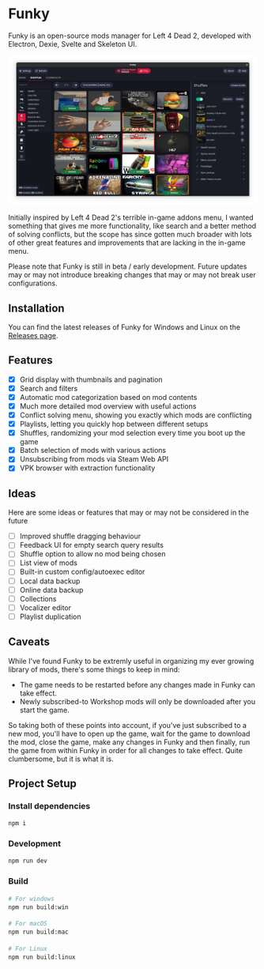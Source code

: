 # Funky

Funky is an open-source mods manager for Left 4 Dead 2, developed with Electron, Dexie, Svelte and Skeleton UI.

![App](/resources/funky.png)

Initially inspired by Left 4 Dead 2's terrible in-game addons menu, I wanted something that gives me more functionality, like search and a better method of solving conflicts, but the scope has since gotten much broader with lots of other great features and improvements that are lacking in the in-game menu.

Please note that Funky is still in beta / early development. Future updates may or may not introduce breaking changes that may or may not break user configurations.

## Installation

You can find the latest releases of Funky for Windows and Linux on the [Releases page](https://github.com/pukmajster/funky/releases).

## Features

- [x] Grid display with thumbnails and pagination
- [x] Search and filters
- [x] Automatic mod categorization based on mod contents
- [x] Much more detailed mod overview with useful actions
- [x] Conflict solving menu, showing you exactly which mods are conflicting
- [x] Playlists, letting you quickly hop between different setups
- [x] Shuffles, randomizing your mod selection every time you boot up the game
- [x] Batch selection of mods with various actions
- [x] Unsubscribing from mods via Steam Web API
- [x] VPK browser with extraction functionality

## Ideas

Here are some ideas or features that may or may not be considered in the future

- [ ] Improved shuffle dragging behaviour
- [ ] Feedback UI for empty search query results
- [ ] Shuffle option to allow no mod being chosen
- [ ] List view of mods
- [ ] Built-in custom config/autoexec editor
- [ ] Local data backup
- [ ] Online data backup
- [ ] Collections
- [ ] Vocalizer editor
- [ ] Playlist duplication

## Caveats

While I've found Funky to be extremly useful in organizing my ever growing library of mods, there's some things to keep in mind:

- The game needs to be restarted before any changes made in Funky can take effect.
- Newly subscribed-to Workshop mods will only be downloaded after you start the game.

So taking both of these points into account, if you've just subscribed to a new mod, you'll have to open up the game, wait for the game to download the mod, close the game, make any changes in Funky and then finally, run the game from within Funky in order for all changes to take effect. Quite clumbersome, but it is what it is.

## Project Setup

### Install dependencies

```bash
npm i
```

### Development

```bash
npm run dev
```

### Build

```bash
# For windows
npm run build:win

# For macOS
npm run build:mac

# For Linux
npm run build:linux
```
